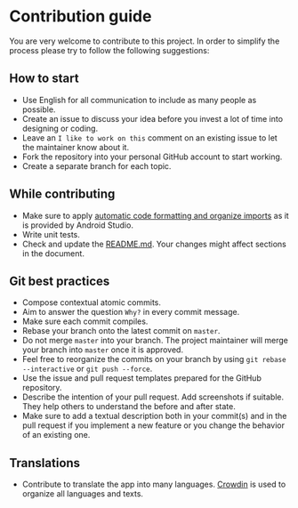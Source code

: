 # Contribution guide

You are very welcome to contribute to this project.
In order to simplify the process please try to follow the following suggestions:

## How to start
* Use English for all communication to include as many people as possible.
* Create an issue to discuss your idea before you invest a lot of time into designing or coding.
* Leave an `I like to work on this` comment on an existing issue to let the maintainer know about it.
* Fork the repository into your personal GitHub account to start working.
* Create a separate branch for each topic.

## While contributing
* Make sure to apply [automatic code formatting and organize imports][code-formatting] as it is provided by Android Studio.
* Write unit tests.
* Check and update the [README.md](README.md). Your changes might affect sections in the document.

## Git best practices
* Compose contextual atomic commits.
* Aim to answer the question `Why?` in every commit message.
* Make sure each commit compiles.
* Rebase your branch onto the latest commit on `master`.
* Do not merge `master` into your branch. The project maintainer will merge your branch into `master` once it is approved.
* Feel free to reorganize the commits on your branch by using `git rebase --interactive` or `git push --force`.
* Use the issue and pull request templates prepared for the GitHub repository.
* Describe the intention of your pull request. Add screenshots if suitable. They help others to understand the before and after state.
* Make sure to add a textual description both in your commit(s) and in the pull request if you implement a new feature or you change the behavior of an existing one.

## Translations
* Contribute to translate the app into many languages. [Crowdin][crowdin-eventfahrplan] is used to organize all languages and texts.

[code-formatting]: http://stackoverflow.com/a/5581992/356895
[crowdin-eventfahrplan]: https://crowdin.com/project/eventfahrplan
